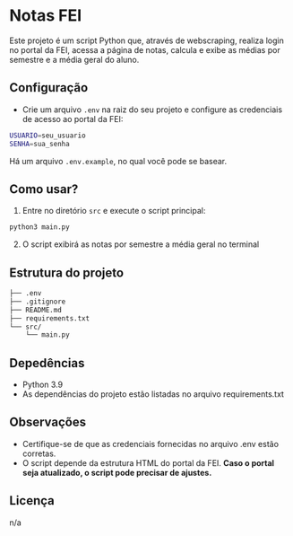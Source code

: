 # Notas FEI

Este projeto é um script Python que, através de webscraping, realiza login no portal da FEI, acessa a página de notas, calcula e exibe as médias por semestre e a média geral do aluno.

## Configuração

- Crie um arquivo `.env` na raiz do seu projeto e configure as credenciais de acesso ao portal da FEI:

```bash
USUARIO=seu_usuario
SENHA=sua_senha
```

Há um arquivo `.env.example`, no qual você pode se basear.

## Como usar?

1. Entre no diretório ```src``` e execute o script principal:

```bash
python3 main.py
```

2. O script exibirá as notas por semestre a média geral no terminal

## Estrutura do projeto

```bash
├── .env                
├── .gitignore         
├── README.md         
├── requirements.txt
└── src/
    └── main.py
```

## Depedências

- Python 3.9
- As dependências do projeto estão listadas no arquivo requirements.txt

## Observações

- Certifique-se de que as credenciais fornecidas no arquivo .env estão corretas.
- O script depende da estrutura HTML do portal da FEI. **Caso o portal seja atualizado, o script pode precisar de ajustes.**

## Licença
n/a
